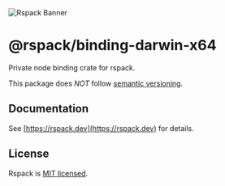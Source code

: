 <picture>
  <source media="(prefers-color-scheme: dark)" srcset="https://assets.rspack.dev/rspack/rspack-banner-plain-dark.png">
  <img alt="Rspack Banner" src="https://assets.rspack.dev/rspack/rspack-banner-plain-light.png">
</picture>

# @rspack/binding-darwin-x64

Private node binding crate for rspack.

This package does *NOT* follow [semantic versioning](https://semver.org/).

## Documentation

See [https://rspack.dev](https://rspack.dev) for details.

## License

Rspack is [MIT licensed](https://github.com/web-infra-dev/rspack/blob/main/LICENSE).
